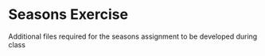 # Seasons Exercise
Additional files required for the seasons assignment to be developed during class
